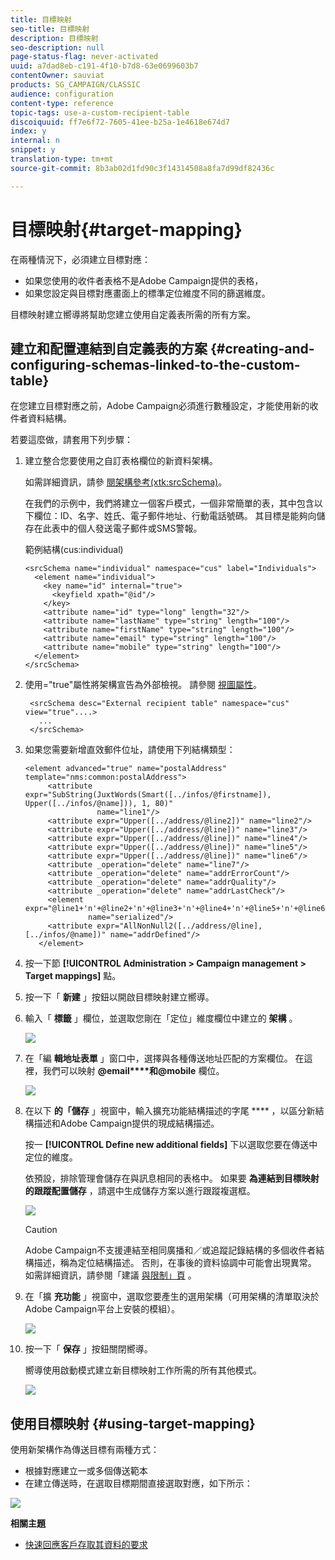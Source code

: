 ```yaml
---
title: 目標映射
seo-title: 目標映射
description: 目標映射
seo-description: null
page-status-flag: never-activated
uuid: a7dad8eb-c191-4f10-b7d8-63e0699603b7
contentOwner: sauviat
products: SG_CAMPAIGN/CLASSIC
audience: configuration
content-type: reference
topic-tags: use-a-custom-recipient-table
discoiquuid: ff7e6f72-7605-41ee-b25a-1e4618e674d7
index: y
internal: n
snippet: y
translation-type: tm+mt
source-git-commit: 8b3ab02d1fd90c3f14314508a8fa7d99df82436c

---
```



# 目標映射{#target-mapping}

在兩種情況下，必須建立目標對應：

* 如果您使用的收件者表格不是Adobe Campaign提供的表格，
* 如果您設定與目標對應畫面上的標準定位維度不同的篩選維度。

目標映射建立嚮導將幫助您建立使用自定義表所需的所有方案。

## 建立和配置連結到自定義表的方案 {#creating-and-configuring-schemas-linked-to-the-custom-table}

在您建立目標對應之前，Adobe Campaign必須進行數種設定，才能使用新的收件者資料結構。

若要這麼做，請套用下列步驟：

1. 建立整合您要使用之自訂表格欄位的新資料架構。

   如需詳細資訊，請參 [閱架構參考(xtk:srcSchema)](../../configuration/using/about-schema-reference.md)。

   在我們的示例中，我們將建立一個客戶模式，一個非常簡單的表，其中包含以下欄位：ID、名字、姓氏、電子郵件地址、行動電話號碼。 其目標是能夠向儲存在此表中的個人發送電子郵件或SMS警報。

   範例結構(cus:individual)

   ```
   <srcSchema name="individual" namespace="cus" label="Individuals">
     <element name="individual">
       <key name="id" internal="true">
         <keyfield xpath="@id"/>
       </key>
       <attribute name="id" type="long" length="32"/>
       <attribute name="lastName" type="string" length="100"/>
       <attribute name="firstName" type="string" length="100"/>
       <attribute name="email" type="string" length="100"/>
       <attribute name="mobile" type="string" length="100"/>
     </element>
   </srcSchema>
   ```

1. 使用=&quot;true&quot;屬性將架構宣告為外部檢視。 請參閱 [視圖屬性](../../configuration/using/schema-characteristics.md#the-view-attribute)。

   ```
    <srcSchema desc="External recipient table" namespace="cus" view="true"....>
      ...
    </srcSchema>
   ```

1. 如果您需要新增直效郵件位址，請使用下列結構類型：

   ```
   <element advanced="true" name="postalAddress" template="nms:common:postalAddress">
        <attribute expr="SubString(JuxtWords(Smart([../infos/@firstname]), Upper([../infos/@name])), 1, 80)"
                   name="line1"/>
        <attribute expr="Upper([../address/@line2])" name="line2"/>
        <attribute expr="Upper([../address/@line])" name="line3"/>
        <attribute expr="Upper([../address/@line])" name="line4"/>
        <attribute expr="Upper([../address/@line])" name="line5"/>
        <attribute expr="Upper([../address/@line])" name="line6"/>
        <attribute _operation="delete" name="line7"/>
        <attribute _operation="delete" name="addrErrorCount"/>
        <attribute _operation="delete" name="addrQuality"/>
        <attribute _operation="delete" name="addrLastCheck"/>
        <element expr="@line1+'n'+@line2+'n'+@line3+'n'+@line4+'n'+@line5+'n'+@line6"
                 name="serialized"/>
        <attribute expr="AllNonNull2([../address/@line], [../infos/@name])" name="addrDefined"/>
      </element>
   ```

1. 按一下節 **[!UICONTROL Administration > Campaign management > Target mappings]** 點。
1. 按一下「 **新建** 」按鈕以開啟目標映射建立嚮導。
1. 輸入「 **標籤** 」欄位，並選取您剛在「定位」維度欄位中建立的 **架構** 。

   ![](assets/mapping_diffusion_wizard_1.png)

1. 在「編 **輯地址表單** 」窗口中，選擇與各種傳送地址匹配的方案欄位。 在這裡，我們可以映射 **@email****和@mobile** 欄位。

   ![](assets/mapping_diffusion_wizard_2.png)

1. 在以下 **的「儲存** 」視窗中，輸入擴充功能結構描述的字尾 **** ，以區分新結構描述和Adobe Campaign提供的現成結構描述。

   按一 **[!UICONTROL Define new additional fields]** 下以選取您要在傳送中定位的維度。

   依預設，排除管理會儲存在與訊息相同的表格中。 如果要 **為連結到目標映射的跟蹤配置儲存** ，請選中生成儲存方案以進行跟蹤複選框。

   ![](assets/mapping_diffusion_wizard_3.png)

   >[!CAUTION]
   >
   >Adobe Campaign不支援連結至相同廣播和／或追蹤記錄結構的多個收件者結構描述，稱為定位結構描述。 否則，在事後的資料協調中可能會出現異常。 如需詳細資訊，請參閱「建議 [與限制」頁](../../configuration/using/about-custom-recipient-table.md) 。

1. 在「擴 **充功能** 」視窗中，選取您要產生的選用架構（可用架構的清單取決於Adobe Campaign平台上安裝的模組）。

   ![](assets/mapping_diffusion_wizard_4.png)

1. 按一下「 **保存** 」按鈕關閉嚮導。

   嚮導使用啟動模式建立新目標映射工作所需的所有其他模式。

   ![](assets/mapping_schema_list.png)

## 使用目標映射 {#using-target-mapping}

使用新架構作為傳送目標有兩種方式：

* 根據對應建立一或多個傳送範本
* 在建立傳送時，在選取目標期間直接選取對應，如下所示：

![](assets/mapping_selection_ciblage.png)

**相關主題**

* [快速回應客戶存取其資料的要求](https://helpx.adobe.com/campaign/kb/simplifying-campaign-management-acc.html#Quicklyrespondtocustomerrequeststoaccesstheirdata)
